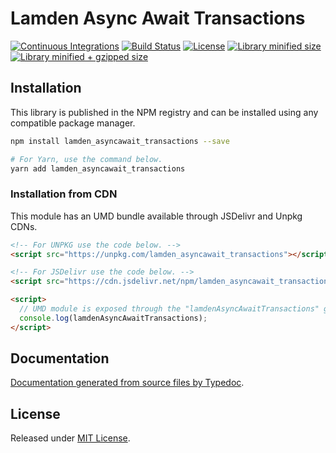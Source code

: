 # Lamden Async Await Transactions

[![Continuous Integrations](https://github.com/[repositoryOwner]/[repositoryName]/actions/workflows/continuous-integrations.yaml/badge.svg?branch=main)](https://github.com/[repositoryOwner]/[repositoryName]/actions/workflows/continuous-integrations.yaml)
[![Build Status](https://travis-ci.org/[repositoryOwner]/[repositoryName].svg?branch=master)](https://travis-ci.org/[repositoryOwner]/[repositoryName])
[![License](https://badgen.net/github/license/[repositoryOwner]/[repositoryName])](./LICENSE)
[![Library minified size](https://badgen.net/bundlephobia/min/lamden_asyncawait_transactions)](https://bundlephobia.com/result?p=lamden_asyncawait_transactions)
[![Library minified + gzipped size](https://badgen.net/bundlephobia/minzip/lamden_asyncawait_transactions)](https://bundlephobia.com/result?p=lamden_asyncawait_transactions)

## Installation

This library is published in the NPM registry and can be installed using any compatible package manager.

```sh
npm install lamden_asyncawait_transactions --save

# For Yarn, use the command below.
yarn add lamden_asyncawait_transactions
```

### Installation from CDN

This module has an UMD bundle available through JSDelivr and Unpkg CDNs.

```html
<!-- For UNPKG use the code below. -->
<script src="https://unpkg.com/lamden_asyncawait_transactions"></script>

<!-- For JSDelivr use the code below. -->
<script src="https://cdn.jsdelivr.net/npm/lamden_asyncawait_transactions"></script>

<script>
  // UMD module is exposed through the "lamdenAsyncAwaitTransactions" global variable.
  console.log(lamdenAsyncAwaitTransactions);
</script>
```

## Documentation

[Documentation generated from source files by Typedoc](./docs/README.md).

## License

Released under [MIT License](./LICENSE).
